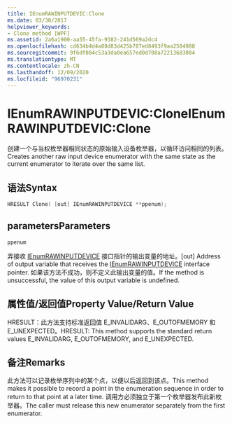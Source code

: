 ```yaml
---
title: IEnumRAWINPUTDEVIC:Clone
ms.date: 03/30/2017
helpviewer_keywords:
- Clone method [WPF]
ms.assetid: 2a6a1900-aa55-45fa-9382-241d569a2dc4
ms.openlocfilehash: cd634b4d4a88d83d425b787ed8493f9aa2504988
ms.sourcegitcommit: 9f6df084c53a3da0ea657ed0d708a72213683084
ms.translationtype: MT
ms.contentlocale: zh-CN
ms.lasthandoff: 12/09/2020
ms.locfileid: "96970231"
---
```

# <a name="ienumrawinputdevicclone"></a><span data-ttu-id="45d37-102">IEnumRAWINPUTDEVIC:Clone</span><span class="sxs-lookup"><span data-stu-id="45d37-102">IEnumRAWINPUTDEVIC:Clone</span></span>
<span data-ttu-id="45d37-103">创建一个与当权枚举器相同状态的原始输入设备枚举器，以循环访问相同的列表。</span><span class="sxs-lookup"><span data-stu-id="45d37-103">Creates another raw input device enumerator with the same state as the current enumerator to iterate over the same list.</span></span>  
  
## <a name="syntax"></a><span data-ttu-id="45d37-104">语法</span><span class="sxs-lookup"><span data-stu-id="45d37-104">Syntax</span></span>  
  
```cpp  
HRESULT Clone( [out] IEnumRAWINPUTDEVICE **ppenum);  
```  
  
## <a name="parameters"></a><span data-ttu-id="45d37-105">parameters</span><span class="sxs-lookup"><span data-stu-id="45d37-105">Parameters</span></span>  
 `ppenum`  
  
 <span data-ttu-id="45d37-106">弄接收 [IEnumRAWINPUTDEVICE](ienumrawinputdevice.md) 接口指针的输出变量的地址。</span><span class="sxs-lookup"><span data-stu-id="45d37-106">[out] Address of output variable that receives the [IEnumRAWINPUTDEVICE](ienumrawinputdevice.md) interface pointer.</span></span> <span data-ttu-id="45d37-107">如果该方法不成功，则不定义此输出变量的值。</span><span class="sxs-lookup"><span data-stu-id="45d37-107">If the method is unsuccessful, the value of this output variable is undefined.</span></span>  
  
## <a name="property-valuereturn-value"></a><span data-ttu-id="45d37-108">属性值/返回值</span><span class="sxs-lookup"><span data-stu-id="45d37-108">Property Value/Return Value</span></span>  
 <span data-ttu-id="45d37-109">HRESULT：此方法支持标准返回值 E_INVALIDARG、E_OUTOFMEMORY 和 E_UNEXPECTED。</span><span class="sxs-lookup"><span data-stu-id="45d37-109">HRESULT: This method supports the standard return values E_INVALIDARG, E_OUTOFMEMORY, and E_UNEXPECTED.</span></span>  
  
## <a name="remarks"></a><span data-ttu-id="45d37-110">备注</span><span class="sxs-lookup"><span data-stu-id="45d37-110">Remarks</span></span>  
 <span data-ttu-id="45d37-111">此方法可以记录枚举序列中的某个点，以便以后返回到该点。</span><span class="sxs-lookup"><span data-stu-id="45d37-111">This method makes it possible to record a point in the enumeration sequence in order to return to that point at a later time.</span></span> <span data-ttu-id="45d37-112">调用方必须独立于第一个枚举器发布此新枚举器。</span><span class="sxs-lookup"><span data-stu-id="45d37-112">The caller must release this new enumerator separately from the first enumerator.</span></span>
